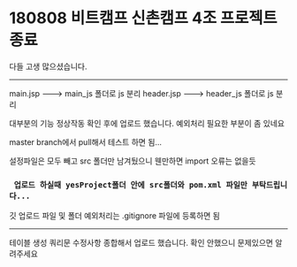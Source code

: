 # 180808 비트캠프 신촌캠프 4조 프로젝트 종료

다들 고생 많으셨습니다.




---
main.jsp ---> main_js 폴더로 js 분리
header.jsp ---> header_js 폴더로 js 분리 


대부분의 기능 정상작동 확인 후에 업로드 했습니다. 예외처리 필요한 부분이 좀 있네요



master branch에서 pull해서 테스트 하면 됨... 

설정파일은 모두 빼고 src 폴더만 남겨뒀으니 웬만하면 import 오류는 없을듯

### ` 업로드 하실때 yesProject폴더 안에 src폴더와 pom.xml 파일만 부탁드립니다...`

깃 업로드 파일 및 폴더 예외처리는 .gitignore 파일에 등록하면 됨


---

테이블 생성 쿼리문 수정사항 종합해서 업로드 했습니다. 확인 안했으니 문제있으면 알려주세요

